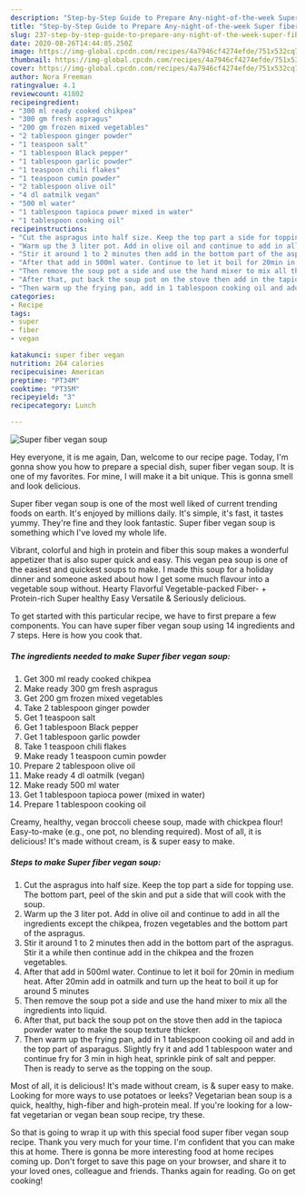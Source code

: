 ```yaml
---
description: "Step-by-Step Guide to Prepare Any-night-of-the-week Super fiber vegan soup"
title: "Step-by-Step Guide to Prepare Any-night-of-the-week Super fiber vegan soup"
slug: 237-step-by-step-guide-to-prepare-any-night-of-the-week-super-fiber-vegan-soup
date: 2020-08-26T14:44:05.250Z
image: https://img-global.cpcdn.com/recipes/4a7946cf4274efde/751x532cq70/super-fiber-vegan-soup-recipe-main-photo.jpg
thumbnail: https://img-global.cpcdn.com/recipes/4a7946cf4274efde/751x532cq70/super-fiber-vegan-soup-recipe-main-photo.jpg
cover: https://img-global.cpcdn.com/recipes/4a7946cf4274efde/751x532cq70/super-fiber-vegan-soup-recipe-main-photo.jpg
author: Nora Freeman
ratingvalue: 4.1
reviewcount: 41802
recipeingredient:
- "300 ml ready cooked chikpea"
- "300 gm fresh aspragus"
- "200 gm frozen mixed vegetables"
- "2 tablespoon ginger powder"
- "1 teaspoon salt"
- "1 tablespoon Black pepper"
- "1 tablespoon garlic powder"
- "1 teaspoon chili flakes"
- "1 teaspoon cumin powder"
- "2 tablespoon olive oil"
- "4 dl oatmilk vegan"
- "500 ml water"
- "1 tablespoon tapioca power mixed in water"
- "1 tablespoon cooking oil"
recipeinstructions:
- "Cut the aspragus into half size. Keep the top part a side for topping use. The bottom part, peel of the skin and put a side that will cook with the soup."
- "Warm up the 3 liter pot. Add in olive oil and continue to add in all the ingredients except the chikpea, frozen vegetables and the bottom part of the aspragus."
- "Stir it around 1 to 2 minutes then add in the bottom part of the aspragus. Stir it a while then continue add in the chikpea and the frozen vegetables."
- "After that add in 500ml water. Continue to let it boil for 20min in medium heat. After 20min add in oatmilk and turn up the heat to boil it up for around 5 minutes"
- "Then remove the soup pot a side and use the hand mixer to mix all the ingredients into liquid."
- "After that, put back the soup pot on the stove then add in the tapioca powder water to make the soup texture thicker."
- "Then warm up the frying pan, add in 1 tablespoon cooking oil and add in the top part of asparagus. Slightly fry it and add 1 tablespoon water and continue fry for 3 min in high heat, sprinkle pink of salt and pepper. Then is ready to serve as the topping on the soup."
categories:
- Recipe
tags:
- super
- fiber
- vegan

katakunci: super fiber vegan 
nutrition: 264 calories
recipecuisine: American
preptime: "PT34M"
cooktime: "PT35M"
recipeyield: "3"
recipecategory: Lunch

---
```



![Super fiber vegan soup](https://img-global.cpcdn.com/recipes/4a7946cf4274efde/751x532cq70/super-fiber-vegan-soup-recipe-main-photo.jpg)

Hey everyone, it is me again, Dan, welcome to our recipe page. Today, I'm gonna show you how to prepare a special dish, super fiber vegan soup. It is one of my favorites. For mine, I will make it a bit unique. This is gonna smell and look delicious.

Super fiber vegan soup is one of the most well liked of current trending foods on earth. It's enjoyed by millions daily. It's simple, it's fast, it tastes yummy. They're fine and they look fantastic. Super fiber vegan soup is something which I've loved my whole life.

Vibrant, colorful and high in protein and fiber this soup makes a wonderful appetizer that is also super quick and easy. This vegan pea soup is one of the easiest and quickest soups to make. I made this soup for a holiday dinner and someone asked about how I get some much flavour into a vegetable soup without. Hearty Flavorful Vegetable-packed Fiber- + Protein-rich Super healthy Easy Versatile &amp; Seriously delicious.


To get started with this particular recipe, we have to first prepare a few components. You can have super fiber vegan soup using 14 ingredients and 7 steps. Here is how you cook that.

<!--inarticleads1-->

##### The ingredients needed to make Super fiber vegan soup:

1. Get 300 ml ready cooked chikpea
1. Make ready 300 gm fresh aspragus
1. Get 200 gm frozen mixed vegetables
1. Take 2 tablespoon ginger powder
1. Get 1 teaspoon salt
1. Get 1 tablespoon Black pepper
1. Get 1 tablespoon garlic powder
1. Take 1 teaspoon chili flakes
1. Make ready 1 teaspoon cumin powder
1. Prepare 2 tablespoon olive oil
1. Make ready 4 dl oatmilk (vegan)
1. Make ready 500 ml water
1. Get 1 tablespoon tapioca power (mixed in water)
1. Prepare 1 tablespoon cooking oil


Creamy, healthy, vegan broccoli cheese soup, made with chickpea flour! Easy-to-make (e.g., one pot, no blending required). Most of all, it is delicious! It&#39;s made without cream, is &amp; super easy to make. 

<!--inarticleads2-->

##### Steps to make Super fiber vegan soup:

1. Cut the aspragus into half size. Keep the top part a side for topping use. The bottom part, peel of the skin and put a side that will cook with the soup.
1. Warm up the 3 liter pot. Add in olive oil and continue to add in all the ingredients except the chikpea, frozen vegetables and the bottom part of the aspragus.
1. Stir it around 1 to 2 minutes then add in the bottom part of the aspragus. Stir it a while then continue add in the chikpea and the frozen vegetables.
1. After that add in 500ml water. Continue to let it boil for 20min in medium heat. After 20min add in oatmilk and turn up the heat to boil it up for around 5 minutes
1. Then remove the soup pot a side and use the hand mixer to mix all the ingredients into liquid.
1. After that, put back the soup pot on the stove then add in the tapioca powder water to make the soup texture thicker.
1. Then warm up the frying pan, add in 1 tablespoon cooking oil and add in the top part of asparagus. Slightly fry it and add 1 tablespoon water and continue fry for 3 min in high heat, sprinkle pink of salt and pepper. Then is ready to serve as the topping on the soup.


Most of all, it is delicious! It&#39;s made without cream, is &amp; super easy to make. Looking for more ways to use potatoes or leeks? Vegetarian bean soup is a quick, healthy, high-fiber and high-protein meal. If you&#39;re looking for a low-fat vegetarian or vegan bean soup recipe, try these. 

So that is going to wrap it up with this special food super fiber vegan soup recipe. Thank you very much for your time. I'm confident that you can make this at home. There is gonna be more interesting food at home recipes coming up. Don't forget to save this page on your browser, and share it to your loved ones, colleague and friends. Thanks again for reading. Go on get cooking!
